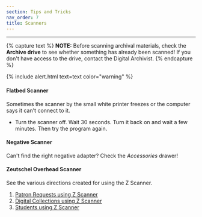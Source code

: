 ```yaml
---
section: Tips and Tricks
nav_order: 7
title: Scanners
---
```

---

{% capture text %}
**NOTE:** Before scanning archival materials, check the **Archive drive** to see whether something has already been scanned! If you don't have access to the drive, contact the Digital Archivist.
{% endcapture %}

{% include alert.html text=text color="warning" %}

#### Flatbed Scanner
Sometimes the scanner by the small white printer freezes or the computer says it can't connect to it.
- Turn the scanner off. Wait 30 seconds. Turn it back on and wait a few minutes. Then try the program again.

#### Negative Scanner
Can't find the right negative adapter? Check the *Accessories* drawer!

#### Zeutschel Overhead Scanner

See the various directions created for using the Z Scanner.
1. [Patron Requests using Z Scanner](https://vandalsuidaho.sharepoint.com/:b:/r/sites/Storage-Library/Documents/spec/Policies%20and%20Procedures/Zeutschel%20Records/Patron%20Request%20using%20Z%20Scanner.pdf?csf=1&web=1&e=OLsWlM)
2. [Digital Collections using Z Scanner](https://vandalsuidaho.sharepoint.com/:b:/r/sites/Storage-Library/Documents/spec/Policies%20and%20Procedures/Zeutschel%20Records/Digital%20Collections%20using%20Z%20Scanner.pdf?csf=1&web=1&e=35b2Su)
3. [Students using Z Scanner](https://vandalsuidaho.sharepoint.com/:b:/r/sites/Storage-Library/Documents/spec/Policies%20and%20Procedures/Zeutschel%20Records/Students%20using%20Z%20Scanner.pdf?csf=1&web=1&e=JiJTg1)
